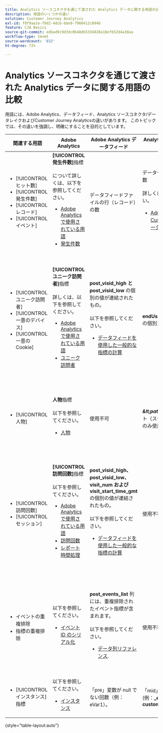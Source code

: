 ```yaml
---
title: Analytics ソースコネクタを通じて渡された Analytics データに関する用語の比較
description: 用語のいくつかの違い
solution: Customer Journey Analytics
exl-id: f0f9aa1e-f9d2-4dcb-bbe9-7960412c094b
feature: CJA Basics
source-git-commit: edbad9c9d3dc0b48db5334828a18ef652d4a38aa
workflow-type: tm+mt
source-wordcount: '832'
ht-degree: 72%

---
```


# Analytics ソースコネクタを通じて渡された Analytics データに関する用語の比較

用語には、Adobe Analytics、データフィード、Analytics ソースコネクタ/データレイクおよびCustomer Journey Analyticsの違いがあります。 このトピックでは、その違いを強調し、明確にすることを目的としています。

| 関連する用語 | Adobe Analytics | Adobe Analytics データフィード | Analytics ソースコネクタ／データレイク | Customer Journey Analytics | メモ |
|---|---|---|---|---|---|
| <ul><li>[!UICONTROL ヒット数]</li><li>[!UICONTROL 発生件数]</li><li>[!UICONTROL レコード]</li><li>[!UICONTROL イベント]</li></ul> | **[!UICONTROL 発生件数]**&#x200B;指標<br><br>について詳しくは、以下を参照してください。<ul><li>[Adobe Analytics で使用されている用語](https://experienceleague.adobe.com/docs/analytics/technotes/terms.html?lang=ja)</li><li>[発生件数](https://experienceleague.adobe.com/docs/analytics/components/metrics/occurrences.html?lang=ja)</li></ul> | データフィードファイルの行（レコード）の数 | データセット内の行（レコード）の数<br><br>詳しくは、以下を参照してください。<ul><li>[Adobe AnalyticsデータとCustomer Journey Analyticsデータの比較](https://experienceleague.adobe.com/docs/analytics-platform/using/troubleshooting/compare.html?lang=ja)</li></ul> | **[!UICONTROL イベント]**&#x200B;指標 | <ul><li>Adobe Analytics では、「ヒット数」と「発生件数」は同義です。</li><li>以下の&#x200B;_カスタムイベント_&#x200B;を参照してください。</li><li>特定のデータは、Analytics ソースコネクタを通じてAdobe Experience Platformに渡される際にフィルタリングされます。 詳しくは、 [Adobe AnalyticsデータとCustomer Journey Analyticsデータの比較](https://experienceleague.adobe.com/docs/analytics-platform/using/troubleshooting/compare.html?lang=ja) |
| <ul><li>[!UICONTROL ユニーク訪問者]</li><li>[!UICONTROL 一意のデバイス]</li><li>[!UICONTROL 一意の Cookie]</li></ul> | **[!UICONTROL ユニーク訪問者]**&#x200B;指標<br><br>詳しくは、以下を参照してください。<ul><li>[Adobe Analytics で使用されている用語](https://experienceleague.adobe.com/docs/analytics/technotes/terms.html?lang=ja)</li><li>[ユニーク訪問者](https://experienceleague.adobe.com/docs/analytics/components/metrics/unique-visitors.html?lang=ja)</li></ul> | **post\_visid\_high と post\_visid\_low** の個別の値が連結されたもの。<br><br>以下を参照してください。<ul><li>[データフィードを使用した一般的な指標の計算](https://experienceleague.adobe.com/docs/analytics/export/analytics-data-feed/data-feed-contents/datafeeds-calculate.html?lang=ja)</li></ul> | **endUserIDs.\_experience.aaid.id** の個別カウント | **人物**&#x200B;指標（**endUserIDs.\_experience.aaid.id** がユーザー ID として選択された場合）。 | <ul><li>Adobe Analyticsの「個人」は、通常、Cookie などの「デバイス識別子」に関連付けられます。 AAID は、ECID ではなく、Adobe Analytics のプライマリデバイス識別子です。 [AAID、ECID、AACUSTOMID および Analytics ソースコネクタ](https://experienceleague.adobe.com/docs/analytics-platform/using/compare-aa-cja/cja-aa-comparison/aaid-ecid-adc.html?lang=ja)も参照してください。</li><li>「訪問者」は、標準の指標ではありません。Customer Journey Analytics。 ただし、**endUserIDs.\_experience.aaid.id** 人物 ID としての「Customer Journey Analyticsの人」指標は、Adobe Analyticsの実訪問者とほぼ同じ役割を果たします。</li></ul> |
| <ul><li>[!UICONTROL 人物]</li></ul> | **人物**&#x200B;指標<br><br>以下を参照してください。<ul><li>[人物](https://experienceleague.adobe.com/docs/analytics/components/metrics/people.html?lang=ja)</li></ul> | 使用不可 | **_\&lt;path\>_.stitchedId**の個別カウント（ステッチされたデータセットでのみ使用可能） | **人物**&#x200B;指標 | <ul><li>「人」指標のCustomer Journey Analyticsは、個人 ID の個別のカウントです。 Customer Journey Analytics接続でユーザー ID として選択した内容に応じて、人物指標は異なる意味を持つ場合があります。</ul></li> |
| <ul><li>[!UICONTROL 訪問回数]</li><li>[!UICONTROL セッション]</li></ul> | **[!UICONTROL 訪問回数]**&#x200B;指標<br><br>以下を参照してください。<ul><li>[Adobe Analytics で使用されている用語](https://experienceleague.adobe.com/docs/analytics/technotes/terms.html?lang=ja)</li><li>[訪問回数](https://experienceleague.adobe.com/docs/analytics/components/metrics/visits.html?lang=ja)</li><li>[レポート時間処理](https://experienceleague.adobe.com/docs/analytics/components/virtual-report-suites/vrs-report-time-processing.html?lang=ja)</ul></li> | **post\_visid\_high、post\_visid\_low、visit\_num および visit\_start\_time\_gmt** の個別の値が連結されたもの。<br><br>以下を参照してください。<ul><li>[データフィードを使用した一般的な指標の計算](https://experienceleague.adobe.com/docs/analytics/export/analytics-data-feed/data-feed-contents/datafeeds-calculate.html?lang=ja)</li></ul> | 使用不可 | **セッション数**&#x200B;指標 | <ul><li>Adobe Analyticsの仮想レポートスイートとCustomer Journey Analyticsのデータビューでのレポート時間処理を使用する場合、訪問（セッション）の概念を設定できます。 その結果、適用される定義に応じて、訪問（セッション）の数が環境間で異なる場合があります。 関連トピック [Adobe AnalyticsとCustomer Journey Analyticsのレポート機能でデータ処理を比較する](https://experienceleague.adobe.com/docs/analytics-platform/using/compare-aa-cja/cja-aa-comparison/data-processing-comparisons.html?lang=ja) および [仮想レポートスイート、データビュー、Adobe Experience Platformサンドボックス、Analytics ソースコネクタ](https://experienceleague.adobe.com/docs/analytics-platform/using/compare-aa-cja/cja-aa-comparison/vrs-dataview-sandbox-adc.html?lang=ja). | <ul><li>カスタムイベント</li><li>成功イベント</li></ul> | カスタムイベント 1～1000 | **post\_events\_list**<br><br>&#x200B;以下を参照してください。<ul><li>[データフィードを使用した一般的な指標の計算](https://experienceleague.adobe.com/docs/analytics/export/analytics-data-feed/data-feed-contents/datafeeds-calculate.html?lang=ja) | **\_experience.analytics.<ul>event1to100.event1 **～<br>** event901to1000.event1000 **</ul> | **\_experience.analytics.<ul>event1to100.event1 **〜<br>** event901to1000.event1000 **</ul> | <ul><li>Adobe Analytics の「イベント」とは、Adobe Analytics イメージリクエスト（データ収集サーバー呼び出し）に設定された[成功イベント](https://experienceleague.adobe.com/docs/analytics/components/metrics/custom-events.html?lang=ja)（カスタムイベント）です。</ul> |
| <ul><li>イベントの重複排除</li><li>指標の重複排除</ul></li> | 以下を参照してください。<ul><li>[イベント ID のシリアル化](https://experienceleague.adobe.com/docs/analytics/implementation/vars/page-vars/events/event-serialization.html?lang=ja)</li></ul> | **post_events_list** 列には、重複排除されたイベント指標が含まれます。<br><br>以下を参照してください。 <ul><li>[データ列リファレンス](https://experienceleague.adobe.com/docs/analytics/export/analytics-data-feed/data-feed-contents/datafeeds-reference.html?lang=ja). </ul></li> | 使用不可 | 以下を参照してください。<ul><li>[指標の重複排除コンポーネントの設定](https://experienceleague.adobe.com/docs/analytics-platform/using/cja-dataviews/component-settings/metric-deduplication.html?lang=ja) | <ul><li>Adobe Analyticsでのイベント/指標の重複除外は、Customer Journey Analyticsとは少し異なります。 Adobe Analytics では、データ処理時に重複排除が行われます。 Customer Journey Analyticsでは、レポートの実行時に重複排除が実行され、より柔軟に実行できます。 重複を除外した指標は、Adobe AnalyticsとCustomer Journey Analyticsでは少し異なる場合があります。</li></ul> |
| <ul><li>[!UICONTROL インスタンス]指標</li></ul> | 以下を参照してください。<ul><li>[インスタンス](https://experienceleague.adobe.com/docs/analytics/components/metrics/instances.html?lang=ja) | 「pre」変数が null でない回数（例：eVar1）。 | 「mid」変数が null でない回数 (例：**\_experience.analytics.<br>customDimensions.eVars.eVar1**). | [eVar フィールドから作成](https://experienceleague.adobe.com/docs/analytics-platform/using/cja-dataviews/data-views-usecases.html?lang=ja)して、**インスタンス**&#x200B;指標を作成できます。 | <ul><li>[!UICONTROL インスタンス]は、通常、変数の設定回数を判断する手段として、prop 列と eVar 列に関連付けられています。 |

{style="table-layout:auto"}